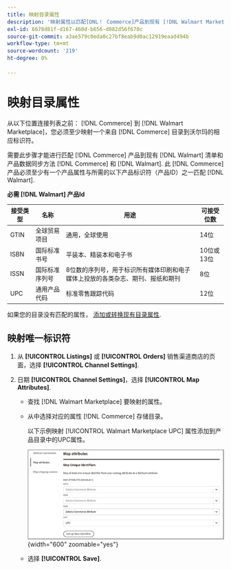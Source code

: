 ```yaml
---
title: 映射目录属性
description: '映射属性以匹配[DNL！ Commerce]产品到现有 [!DNL Walmart Marketplace] 列出并同步数据 [!DNL Channel Manager] 和 [!DNL Walmart].'
exl-id: 6678d81f-d167-460d-b656-d082d56f670c
source-git-commit: a3ae579c0eda0c27bf8eab9d0ac12919eaad494b
workflow-type: tm+mt
source-wordcount: '219'
ht-degree: 0%

---
```


# 映射目录属性

从以下位置连接列表之前： [!DNL Commerce] 到 [!DNL Walmart Marketplace]，您必须至少映射一个来自 [!DNL Commerce] 目录到沃尔玛的相应标识符。

需要此步骤才能进行匹配 [!DNL Commerce] 产品到现有 [!DNL Walmart] 清单和产品数据同步方法 [!DNL Commerce] 和 [!DNL Walmart]. 此 [!DNL Commerce] 产品必须至少有一个产品属性与所需的以下产品标识符（产品ID）之一匹配 [!DNL Walmart].

**必需 [!DNL Walmart] 产品Id**

| **接受类型** | **名称** | **用途** | **可接受位数** |
|-------------------|--------------------------------------|--------------------------------------------------------------------------------------------------------------------------------------------------|-----------------------|
| GTIN | 全球贸易项目 | 通用，全球使用 | 14位 |
| ISBN | 国际标准书号 | 平装本、精装本和电子书 | 10位或13位 |
| ISSN | 国际标准序列号 | 8位数的序列号，用于标识所有媒体印刷和电子媒体上投放的各类杂志、期刊、报纸和期刊 | 8位 |
| UPC | 通用产品代码 | 标准零售跟踪代码 | 12位 |

如果您的目录没有匹配的属性， [添加或转换现有目录属性](https://experienceleague.adobe.com/docs/commerce-admin/catalog/product-attributes/product-attributes.html).

## 映射唯一标识符

1. 从 **[!UICONTROL Listings]** 或 **[!UICONTROL Orders]** 销售渠道商店的页面，选择 **[!UICONTROL Channel Settings]**.

1. 日期 **[!UICONTROL Channel Settings]**，选择 **[!UICONTROL Map Attributes]**.

   - 查找 [!DNL Walmart Marketplace] 要映射的属性。

   - 从中选择对应的属性 [!DNL Commerce] 存储目录。

      以下示例映射 [!UICONTROL Walmart Marketplace UPC] 属性添加到产品目录中的UPC属性。

      ![映射产品匹配条件的属性](assets/products-map-attributes-for-match.png){width="600" zoomable="yes"}

   - 选择 **[!UICONTROL Save]**.
